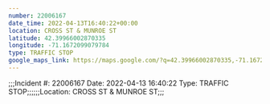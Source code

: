 ```yaml
---
number: 22006167
date_time: 2022-04-13T16:40:22+00:00
location: CROSS ST & MUNROE ST
latitude: 42.39966002870335
longitude: -71.1672099079784
type: TRAFFIC STOP
google_maps_link: https://maps.google.com/?q=42.39966002870335,-71.1672099079784
---
```


;;;Incident #: 22006167  Date: 2022-04-13 16:40:22   Type: TRAFFIC STOP;;;;;;Location: CROSS ST & MUNROE ST;;;
